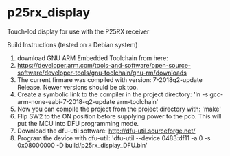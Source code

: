 # p25rx_display
Touch-lcd display for use with the P25RX receiver

Build Instructions (tested on a Debian system)

1) download GNU ARM Embedded Toolchain from here:
2) https://developer.arm.com/tools-and-software/open-source-software/developer-tools/gnu-toolchain/gnu-rm/downloads
3) The current firmare was compiled with version: 7-2018q2-update Release. Newer versions should be ok too.
4) Create a symbolic link to the compiler in the project directory:  'ln -s gcc-arm-none-eabi-7-2018-q2-update arm-toolchain'
5) Now you can compile the project from the project directory with:  'make'
6) Flip SW2 to the ON position before supplying power to the pcb. This will put the MCU into DFU programming mode.
7) Download the dfu-util software: http://dfu-util.sourceforge.net/
8) Program the device with dfu-util:   'dfu-util --device 0483:df11 -a 0 -s 0x08000000 -D build/p25rx_display_DFU.bin'
